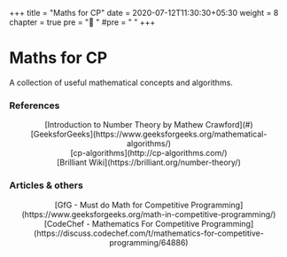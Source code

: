 +++
title = "Maths for CP"
date = 2020-07-12T11:30:30+05:30
weight = 8
chapter = true
pre = "🧮 "
#pre = "<i class='devicon-devicon-plain'></i> "
+++

# Maths for CP

A collection of useful mathematical concepts and algorithms.

### References
<center>[Introduction to Number Theory by Mathew Crawford](#)</center>
<center>[GeeksforGeeks](https://www.geeksforgeeks.org/mathematical-algorithms/)</center> 
<center>[cp-algorithms](http://cp-algorithms.com/)</center>
<center>[Brilliant Wiki](https://brilliant.org/number-theory/)</center>

### Articles & others
<center>[GfG - Must do Math for Competitive Programming](https://www.geeksforgeeks.org/math-in-competitive-programming/)</center>
<center>[CodeChef - Mathematics For Competitive Programming](https://discuss.codechef.com/t/mathematics-for-competitive-programming/64886)</center>